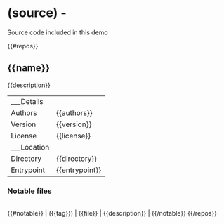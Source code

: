 # (source) -

Source code included in this demo

{{#repos}}
## {{name}}

{{description}}

|             |                |
| ----------- | -------------- |
| ___Details  |                |
| Authors     | {{authors}}    |
| Version     | {{version}}    |
| License     | {{license}}    |
| ___Location |                |
| Directory   | {{directory}}  |
| Entrypoint  | {{entrypoint}} |

### Notable files

|           |          |                 |
| --------- | -------- | --------------- |
{{#notable}}
| ({{tag}}) | {{file}} | {{description}} |
{{/notable}}
{{/repos}}
